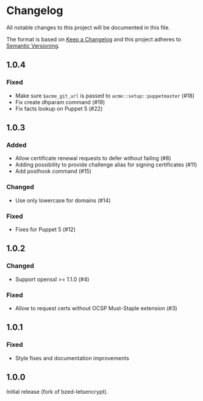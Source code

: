 # Changelog
All notable changes to this project will be documented in this file.

The format is based on [Keep a Changelog](http://keepachangelog.com/en/1.0.0/)
and this project adheres to [Semantic Versioning](http://semver.org/spec/v2.0.0.html).

## 1.0.4

### Fixed
* Make sure `$acme_git_url` is passed to `acme::setup::puppetmaster` (#18)
* Fix create dhparam command (#19)
* Fix facts lookup on Puppet 5 (#22)

## 1.0.3

### Added
* Allow certificate renewal requests to defer without failing (#8)
* Adding possibility to provide challenge alias for signing certificates (#11)
* Add posthook command (#15)

### Changed
* Use only lowercase for domains (#14)

### Fixed
* Fixes for Puppet 5 (#12)

## 1.0.2

### Changed
* Support openssl >= 1.1.0 (#4)

### Fixed
* Allow to request certs without OCSP Must-Staple extension (#3)

## 1.0.1

### Fixed
* Style fixes and documentation improvements

## 1.0.0
Initial release (fork of bzed-letsencrypt).
